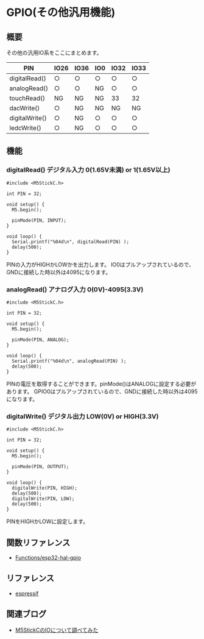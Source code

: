 # GPIO(その他汎用機能)

## 概要

その他の汎用IO系をここにまとめます。

| PIN            | IO26 | IO36 | IO0 | IO32 | IO33 |
|----------------|------|------|-----|------|------|
| digitalRead()  | ○   | ○   | ○  | ○   | ○   |
| analogRead()   | ○   | ○   | NG  | ○   | ○   |
| touchRead()    | NG   | NG   | NG  | 33   | 32   |
| dacWrite()     | ○   | NG   | NG  | NG   | NG   |
| digitalWrite() | ○   | NG   | ○  | ○   | ○   |
| ledcWrite()    | ○   | NG   | ○  | ○   | ○   |


## 機能

### digitalRead() デジタル入力 0(1.65V未満) or 1(1.65V以上)
```
#include <M5StickC.h>
 
int PIN = 32;
 
void setup() {
  M5.begin();
 
  pinMode(PIN, INPUT);
}
 
void loop() {
  Serial.printf("%04d\n", digitalRead(PIN) );
  delay(500);
}
```

PINの入力がHIGHかLOWかを出力します。
IO0はプルアップされているので、GNDに接続した時以外は4095になります。

### analogRead() アナログ入力 0(0V)-4095(3.3V)
```
#include <M5StickC.h>
 
int PIN = 32;
 
void setup() {
  M5.begin();
 
  pinMode(PIN, ANALOG);
}
 
void loop() {
  Serial.printf("%04d\n", analogRead(PIN) );
  delay(500);
}
```

PINの電圧を取得することができます。pinMode()はANALOGに設定する必要があります。
GPIO0はプルアップされているので、GNDに接続した時以外は4095になります。

### digitalWrite() デジタル出力 LOW(0V) or HIGH(3.3V)
```
#include <M5StickC.h>
 
int PIN = 32;
 
void setup() {
  M5.begin();
 
  pinMode(PIN, OUTPUT);
}
 
void loop() {
  digitalWrite(PIN, HIGH);
  delay(500);
  digitalWrite(PIN, LOW);
  delay(500);
}
```

PINをHIGHかLOWに設定します。

## 関数リファレンス

- [Functions/esp32-hal-gpio](../../Functions/esp32-hal-gpio/)

## リファレンス
- [espressif](https://docs.espressif.com/projects/esp-idf/en/latest/api-reference/peripherals/gpio.html)

## 関連ブログ

- [M5StickCのIOについて調べてみた](https://lang-ship.com/blog/?p=658)
